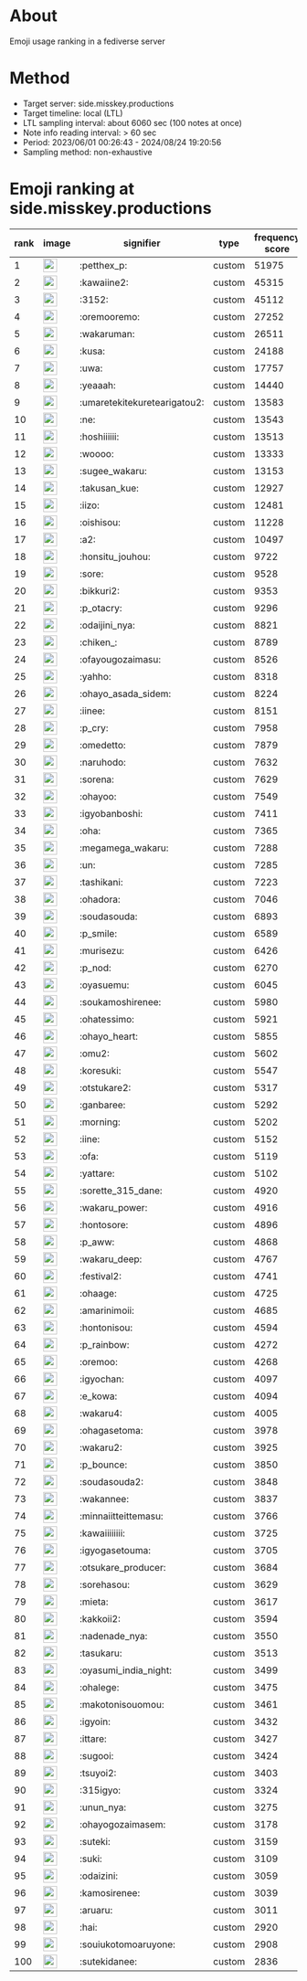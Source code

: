 # About
Emoji usage ranking in a fediverse server

# Method
- Target server: side.misskey.productions
- Target timeline: local (LTL)
- LTL sampling interval: about 6060 sec (100 notes at once)
- Note info reading interval: > 60 sec
- Period: 2023/06/01 00:26:43 - 2024/08/24 19:20:56 
- Sampling method: non-exhaustive

# Emoji ranking at side.misskey.productions

|rank|image|signifier|type|frequency score|
|----|----|----|----|----|
|1|<img height="24" src="https://side.misskey.productions/emoji/petthex_p.webp">|:petthex_p:|custom|51975|
|2|<img height="24" src="https://side.misskey.productions/emoji/kawaiine2.webp">|:kawaiine2:|custom|45315|
|3|<img height="24" src="https://side.misskey.productions/emoji/3152.webp">|:3152:|custom|45112|
|4|<img height="24" src="https://side.misskey.productions/emoji/oremooremo.webp">|:oremooremo:|custom|27252|
|5|<img height="24" src="https://side.misskey.productions/emoji/wakaruman.webp">|:wakaruman:|custom|26511|
|6|<img height="24" src="https://side.misskey.productions/emoji/kusa.webp">|:kusa:|custom|24188|
|7|<img height="24" src="https://side.misskey.productions/emoji/uwa.webp">|:uwa:|custom|17757|
|8|<img height="24" src="https://side.misskey.productions/emoji/yeaaah.webp">|:yeaaah:|custom|14440|
|9|<img height="24" src="https://side.misskey.productions/emoji/umaretekitekuretearigatou2.webp">|:umaretekitekuretearigatou2:|custom|13583|
|10|<img height="24" src="https://side.misskey.productions/emoji/ne.webp">|:ne:|custom|13543|
|11|<img height="24" src="https://side.misskey.productions/emoji/hoshiiiiii.webp">|:hoshiiiiii:|custom|13513|
|12|<img height="24" src="https://side.misskey.productions/emoji/woooo.webp">|:woooo:|custom|13333|
|13|<img height="24" src="https://side.misskey.productions/emoji/sugee_wakaru.webp">|:sugee_wakaru:|custom|13153|
|14|<img height="24" src="https://side.misskey.productions/emoji/takusan_kue.webp">|:takusan_kue:|custom|12927|
|15|<img height="24" src="https://side.misskey.productions/emoji/iizo.webp">|:iizo:|custom|12481|
|16|<img height="24" src="https://side.misskey.productions/emoji/oishisou.webp">|:oishisou:|custom|11228|
|17|<img height="24" src="https://side.misskey.productions/emoji/a2.webp">|:a2:|custom|10497|
|18|<img height="24" src="https://side.misskey.productions/emoji/honsitu_jouhou.webp">|:honsitu_jouhou:|custom|9722|
|19|<img height="24" src="https://side.misskey.productions/emoji/sore.webp">|:sore:|custom|9528|
|20|<img height="24" src="https://side.misskey.productions/emoji/bikkuri2.webp">|:bikkuri2:|custom|9353|
|21|<img height="24" src="https://side.misskey.productions/emoji/p_otacry.webp">|:p_otacry:|custom|9296|
|22|<img height="24" src="https://side.misskey.productions/emoji/odaijini_nya.webp">|:odaijini_nya:|custom|8821|
|23|<img height="24" src="https://side.misskey.productions/emoji/chiken_.webp">|:chiken_:|custom|8789|
|24|<img height="24" src="https://side.misskey.productions/emoji/ofayougozaimasu.webp">|:ofayougozaimasu:|custom|8526|
|25|<img height="24" src="https://side.misskey.productions/emoji/yahho.webp">|:yahho:|custom|8318|
|26|<img height="24" src="https://side.misskey.productions/emoji/ohayo_asada_sidem.webp">|:ohayo_asada_sidem:|custom|8224|
|27|<img height="24" src="https://side.misskey.productions/emoji/iinee.webp">|:iinee:|custom|8151|
|28|<img height="24" src="https://side.misskey.productions/emoji/p_cry.webp">|:p_cry:|custom|7958|
|29|<img height="24" src="https://side.misskey.productions/emoji/omedetto.webp">|:omedetto:|custom|7879|
|30|<img height="24" src="https://side.misskey.productions/emoji/naruhodo.webp">|:naruhodo:|custom|7632|
|31|<img height="24" src="https://side.misskey.productions/emoji/sorena.webp">|:sorena:|custom|7629|
|32|<img height="24" src="https://side.misskey.productions/emoji/ohayoo.webp">|:ohayoo:|custom|7549|
|33|<img height="24" src="https://side.misskey.productions/emoji/igyobanboshi.webp">|:igyobanboshi:|custom|7411|
|34|<img height="24" src="https://side.misskey.productions/emoji/oha.webp">|:oha:|custom|7365|
|35|<img height="24" src="https://side.misskey.productions/emoji/megamega_wakaru.webp">|:megamega_wakaru:|custom|7288|
|36|<img height="24" src="https://side.misskey.productions/emoji/un.webp">|:un:|custom|7285|
|37|<img height="24" src="https://side.misskey.productions/emoji/tashikani.webp">|:tashikani:|custom|7223|
|38|<img height="24" src="https://side.misskey.productions/emoji/ohadora.webp">|:ohadora:|custom|7046|
|39|<img height="24" src="https://side.misskey.productions/emoji/soudasouda.webp">|:soudasouda:|custom|6893|
|40|<img height="24" src="https://side.misskey.productions/emoji/p_smile.webp">|:p_smile:|custom|6589|
|41|<img height="24" src="https://side.misskey.productions/emoji/murisezu.webp">|:murisezu:|custom|6426|
|42|<img height="24" src="https://side.misskey.productions/emoji/p_nod.webp">|:p_nod:|custom|6270|
|43|<img height="24" src="https://side.misskey.productions/emoji/oyasuemu.webp">|:oyasuemu:|custom|6045|
|44|<img height="24" src="https://side.misskey.productions/emoji/soukamoshirenee.webp">|:soukamoshirenee:|custom|5980|
|45|<img height="24" src="https://side.misskey.productions/emoji/ohatessimo.webp">|:ohatessimo:|custom|5921|
|46|<img height="24" src="https://side.misskey.productions/emoji/ohayo_heart.webp">|:ohayo_heart:|custom|5855|
|47|<img height="24" src="https://side.misskey.productions/emoji/omu2.webp">|:omu2:|custom|5602|
|48|<img height="24" src="https://side.misskey.productions/emoji/koresuki.webp">|:koresuki:|custom|5547|
|49|<img height="24" src="https://side.misskey.productions/emoji/otstukare2.webp">|:otstukare2:|custom|5317|
|50|<img height="24" src="https://side.misskey.productions/emoji/ganbaree.webp">|:ganbaree:|custom|5292|
|51|<img height="24" src="https://side.misskey.productions/emoji/morning.webp">|:morning:|custom|5202|
|52|<img height="24" src="https://side.misskey.productions/emoji/iine.webp">|:iine:|custom|5152|
|53|<img height="24" src="https://side.misskey.productions/emoji/ofa.webp">|:ofa:|custom|5119|
|54|<img height="24" src="https://side.misskey.productions/emoji/yattare.webp">|:yattare:|custom|5102|
|55|<img height="24" src="https://side.misskey.productions/emoji/sorette_315_dane.webp">|:sorette_315_dane:|custom|4920|
|56|<img height="24" src="https://side.misskey.productions/emoji/wakaru_power.webp">|:wakaru_power:|custom|4916|
|57|<img height="24" src="https://side.misskey.productions/emoji/hontosore.webp">|:hontosore:|custom|4896|
|58|<img height="24" src="https://side.misskey.productions/emoji/p_aww.webp">|:p_aww:|custom|4868|
|59|<img height="24" src="https://side.misskey.productions/emoji/wakaru_deep.webp">|:wakaru_deep:|custom|4767|
|60|<img height="24" src="https://side.misskey.productions/emoji/festival2.webp">|:festival2:|custom|4741|
|61|<img height="24" src="https://side.misskey.productions/emoji/ohaage.webp">|:ohaage:|custom|4725|
|62|<img height="24" src="https://side.misskey.productions/emoji/amarinimoii.webp">|:amarinimoii:|custom|4685|
|63|<img height="24" src="https://side.misskey.productions/emoji/hontonisou.webp">|:hontonisou:|custom|4594|
|64|<img height="24" src="https://side.misskey.productions/emoji/p_rainbow.webp">|:p_rainbow:|custom|4272|
|65|<img height="24" src="https://side.misskey.productions/emoji/oremoo.webp">|:oremoo:|custom|4268|
|66|<img height="24" src="https://side.misskey.productions/emoji/igyochan.webp">|:igyochan:|custom|4097|
|67|<img height="24" src="https://side.misskey.productions/emoji/e_kowa.webp">|:e_kowa:|custom|4094|
|68|<img height="24" src="https://side.misskey.productions/emoji/wakaru4.webp">|:wakaru4:|custom|4005|
|69|<img height="24" src="https://side.misskey.productions/emoji/ohagasetoma.webp">|:ohagasetoma:|custom|3978|
|70|<img height="24" src="https://side.misskey.productions/emoji/wakaru2.webp">|:wakaru2:|custom|3925|
|71|<img height="24" src="https://side.misskey.productions/emoji/p_bounce.webp">|:p_bounce:|custom|3850|
|72|<img height="24" src="https://side.misskey.productions/emoji/soudasouda2.webp">|:soudasouda2:|custom|3848|
|73|<img height="24" src="https://side.misskey.productions/emoji/wakannee.webp">|:wakannee:|custom|3837|
|74|<img height="24" src="https://side.misskey.productions/emoji/minnaiitteittemasu.webp">|:minnaiitteittemasu:|custom|3766|
|75|<img height="24" src="https://side.misskey.productions/emoji/kawaiiiiiiii.webp">|:kawaiiiiiiii:|custom|3725|
|76|<img height="24" src="https://side.misskey.productions/emoji/igyogasetouma.webp">|:igyogasetouma:|custom|3705|
|77|<img height="24" src="https://side.misskey.productions/emoji/otsukare_producer.webp">|:otsukare_producer:|custom|3684|
|78|<img height="24" src="https://side.misskey.productions/emoji/sorehasou.webp">|:sorehasou:|custom|3629|
|79|<img height="24" src="https://side.misskey.productions/emoji/mieta.webp">|:mieta:|custom|3617|
|80|<img height="24" src="https://side.misskey.productions/emoji/kakkoii2.webp">|:kakkoii2:|custom|3594|
|81|<img height="24" src="https://side.misskey.productions/emoji/nadenade_nya.webp">|:nadenade_nya:|custom|3550|
|82|<img height="24" src="https://side.misskey.productions/emoji/tasukaru.webp">|:tasukaru:|custom|3513|
|83|<img height="24" src="https://side.misskey.productions/emoji/oyasumi_india_night.webp">|:oyasumi_india_night:|custom|3499|
|84|<img height="24" src="https://side.misskey.productions/emoji/ohalege.webp">|:ohalege:|custom|3475|
|85|<img height="24" src="https://side.misskey.productions/emoji/makotonisouomou.webp">|:makotonisouomou:|custom|3461|
|86|<img height="24" src="https://side.misskey.productions/emoji/igyoin.webp">|:igyoin:|custom|3432|
|87|<img height="24" src="https://side.misskey.productions/emoji/ittare.webp">|:ittare:|custom|3427|
|88|<img height="24" src="https://side.misskey.productions/emoji/sugooi.webp">|:sugooi:|custom|3424|
|89|<img height="24" src="https://side.misskey.productions/emoji/tsuyoi2.webp">|:tsuyoi2:|custom|3403|
|90|<img height="24" src="https://side.misskey.productions/emoji/315igyo.webp">|:315igyo:|custom|3324|
|91|<img height="24" src="https://side.misskey.productions/emoji/unun_nya.webp">|:unun_nya:|custom|3275|
|92|<img height="24" src="https://side.misskey.productions/emoji/ohayogozaimasem.webp">|:ohayogozaimasem:|custom|3178|
|93|<img height="24" src="https://side.misskey.productions/emoji/suteki.webp">|:suteki:|custom|3159|
|94|<img height="24" src="https://side.misskey.productions/emoji/suki.webp">|:suki:|custom|3109|
|95|<img height="24" src="https://side.misskey.productions/emoji/odaizini.webp">|:odaizini:|custom|3059|
|96|<img height="24" src="https://side.misskey.productions/emoji/kamosirenee.webp">|:kamosirenee:|custom|3039|
|97|<img height="24" src="https://side.misskey.productions/emoji/aruaru.webp">|:aruaru:|custom|3011|
|98|<img height="24" src="https://side.misskey.productions/emoji/hai.webp">|:hai:|custom|2920|
|99|<img height="24" src="https://side.misskey.productions/emoji/souiukotomoaruyone.webp">|:souiukotomoaruyone:|custom|2908|
|100|<img height="24" src="https://side.misskey.productions/emoji/sutekidanee.webp">|:sutekidanee:|custom|2836|
